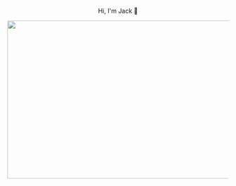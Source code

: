 <p align="center">
  Hi, I'm Jack 👋
</p>
<p align="center">
<img src="https://user-images.githubusercontent.com/105577199/186624378-d09010a3-9c98-4463-a8c1-339a98ab1aa4.gif" width="640" height ="360">
</p>

<!--
**jackdnguyen/jackdnguyen** is a ✨ _special_ ✨ repository because its `README.md` (this file) appears on your GitHub profile.


- 🔭 I’m currently working on ...
- 🌱 I’m currently learning ...
- 👯 I’m looking to collaborate on ...
- 🤔 I’m looking for help with ...
- 💬 Ask me about ...
- 📫 How to reach me: ...
- 😄 Pronouns: ...
- ⚡ Fun fact: ...
-->
